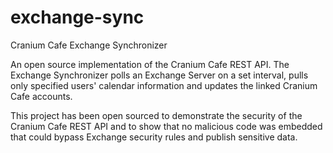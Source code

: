 # exchange-sync
Cranium Cafe Exchange Synchronizer


An open source implementation of the Cranium Cafe REST API.  The Exchange Synchronizer polls an Exchange Server on a set interval, pulls only specified users' calendar information and updates the linked Cranium Cafe accounts.

This project has been open sourced to demonstrate the security of the Cranium Cafe REST API and to show that no malicious code was embedded that could bypass Exchange security rules and publish sensitive data.
